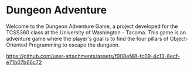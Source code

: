 # Dungeon Adventure
Welcome to the Dungeon Adventure Game, a project developed for the TCSS360 class at the University of Washington - Tacoma. This game is an adventure game where the player's goal is to find the four pillars of Object-Oriented Programming to escape the dungeon.



https://github.com/user-attachments/assets/f908ef48-fc09-4c13-8ecf-e71b07b66c72

